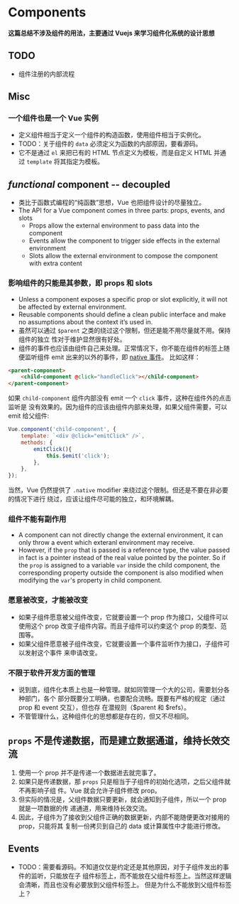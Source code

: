 # Components

**这篇总结不涉及组件的用法，主要通过 Vuejs 来学习组件化系统的设计思想**

## TODO
* 组件注册的内部流程



## Misc
### 一个组件也是一个 Vue 实例
* 定义组件相当于定义一个组件的构造函数，使用组件相当于实例化。
* TODO：关于组件的 `data` 必须定义为函数的内部原因，要看源码。
* 它不是通过 `el` 来把已有的 HTML 节点定义为模板，而是自定义 HTML 并通过
`template` 将其指定为模板。


## *functional* component -- decoupled
* 类比于函数式编程的“纯函数”思想，Vue 也把组件设计的尽量独立。
* The API for a Vue component comes in three parts: props, events, and slots
    * Props allow the external environment to pass data into the component
    * Events allow the component to trigger side effects in the external
      environment
    * Slots allow the external environment to compose the component with
      extra content

### 影响组件的只能是其参数，即 props 和 slots
* Unless a component exposes a specific prop or slot explicitly, it will not
be affected by external environment.
* Reusable components should define a clean public interface and make no
assumptions about the context it’s used in.
* 虽然可以通过 `$parent` 之类的绕过这个限制，但还是能不用尽量就不用。保持组件的独立
性对于维护显然很有好处。
* 组件的事件也应该由组件自己来处理。正常情况下，你不能在组件的标签上随便监听组件 emit
出来的以外的事件，即 [native 事件](https://vuejs.org/v2/guide/components-custom-events.html#Binding-Native-Events-to-Components)。
比如这样：
```html
<parent-component>
    <child-component @click="handleClick"></child-component>
</parent-component>
```
如果 `child-component` 组件内部没有 emit 一个 `click` 事件，这种在组件外的点击监听是
没有效果的。因为组件的应该由组件内部来处理，如果父组件需要，可以 emit 给父组件:
```js
Vue.component('child-component', {
    template: `<div @click="emitClick" />`,
    methods: {
        emitClick(){
            this.$emit('click');
        },
    },
});
```
当然，Vue 仍然提供了 `.native` modifier 来绕过这个限制。但还是不要在非必要的情况下进行
绕过，应该让组件尽可能的独立，和环境解耦。

### 组件不能有副作用
* A component can not directly change the external environment, it can only
throw a event which exteranl environment may receive.
* However, if the `prop` that is passed is a reference type, the value
passed in fact is a pointer instead of the real value pointed by the pointer.
So if the `prop` is assigned to a variable `var` inside the child component,
the corresponding property outside the component is also modified when
modifying the `var`'s property in child component.

### 愿意被改变，才能被改变
* 如果子组件愿意被父组件改变，它就要设置一个 prop 作为接口，父组件可以使用这个 prop
 改变子组件内容。而且子组件可以约束这个 prop 的类型、范围等。
* 如果父组件愿意被子组件改变，它就要设置一个事件监听作为接口，子组件可以发射这个事件
来申请改变。

### 不限于软件开发方面的管理
* 说到底，组件化本质上也是一种管理。就如同管理一个大的公司，需要划分各种部门，各个
部分既要分工明确，也要配合流畅。既要有严格的规定（通过 prop 和 event 交互），但也存
在潜规则（$parent 和 $refs）。
* 不管管理什么，这种组件化的思想都是存在的，但又不尽相同。


## `props` 不是传递数据，而是建立数据通道，维持长效交流
1. 使用一个 prop 并不是传递一个数据进去就完事了。
2. 如果只是传递数据，那 `props` 只是相当于子组件的初始化选项，之后父组件就不再影响子组
件。Vue 就会允许子组件修改 prop。
3. 但实际的情况是，父组件数据只要更新，就会通知到子组件，所以一个 prop 就是一项数据的传
递通道，用来维持长效交流。
4. 因此，子组件为了接收到父组件正确的数据更新，内部不能随便更改对接用的 prop，只能将其
复制一份拷贝到自己的 data 或计算属性中才能进行修改。


## Events
* TODO：需要看源码。不知道仅仅是约定还是其他原因，对于子组件发出的事件的监听，只能放在子
组件标签上，而不能放在父组件标签上。当然这样逻辑会清晰，而且也没有必要放到父组件标签上。
但是为什么不能放到父组件标签上？
